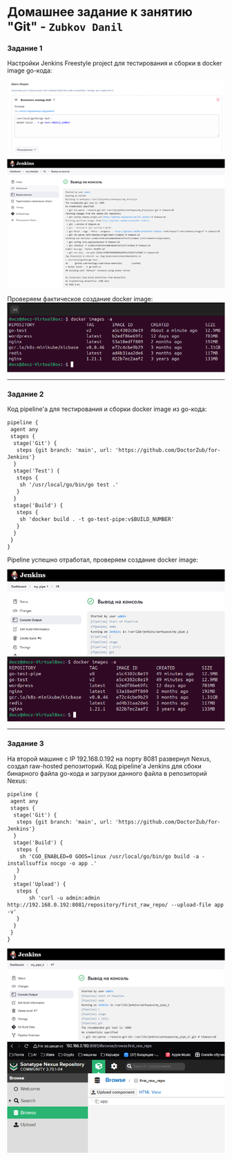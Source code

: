 # Домашнее задание к занятию "Git" - `Zubkov Danil`

### Задание 1

Настройки Jenkins Freestyle project для тестирования и сборки в docker image go-кода:

![Jenkins setting](https://github.com/DoctorZub/netology_homeworks/blob/main/img/Jenkins_setting.png)
![Jenkins output](https://github.com/DoctorZub/netology_homeworks/blob/main/img/Output_Jenkins.png) 

Проверяем фактическое создание docker image:
![Go image](https://github.com/DoctorZub/netology_homeworks/blob/main/img/Go_image.png)

---

### Задание 2

Код pipeline'a для тестирования и сборки docker image из go-кода:

```
pipeline {
 agent any
 stages {
  stage('Git') {
   steps {git branch: 'main', url: 'https://github.com/DoctorZub/for-Jenkins'}
  }
  stage('Test') {
   steps {
    sh '/usr/local/go/bin/go test .'
   }
  }
  stage('Build') {
   steps {
    sh 'docker build . -t go-test-pipe:v$BUILD_NUMBER'
   }
  }
 }
}
```

Pipeline успешно отработал, проверяем создание docker image:

![Pipeline output](https://github.com/DoctorZub/netology_homeworks/blob/main/img/Pipeline_output.png)
![Image from pipeline](https://github.com/DoctorZub/netology_homeworks/blob/main/img/Pipe_Go_image.png)


---

### Задание 3

На второй машине с IP 192.168.0.192 на порту 8081 развернул Nexus, создал raw-hosted репозиторий.
Код pipeline'a Jenkins для сбоки бинарного файла go-кода и загрузки данного файла в репозиторий Nexus:

```
pipeline {
 agent any
 stages {
  stage('Git') {
   steps {git branch: 'main', url: 'https://github.com/DoctorZub/for-Jenkins'}
  }
  stage('Build') {
   steps {
    sh 'CGO_ENABLED=0 GOOS=linux /usr/local/go/bin/go build -a -installsuffix nocgo -o app .'
   }
  }
  stage('Upload') {
   steps {
       sh 'curl -u admin:admin http://192.168.0.192:8081/repository/first_raw_repo/ --upload-file app -v'
   }
  }
 }
}
```
![Pipeline output](https://github.com/DoctorZub/netology_homeworks/blob/main/img/Out_my_pipe2.png)
![Image from pipeline](https://github.com/DoctorZub/netology_homeworks/blob/main/img/repo.png)
